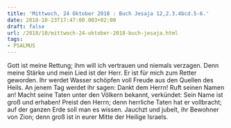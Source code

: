 ```yaml
---
title: 'Mittwoch, 24 Oktober 2018 : Buch Jesaja 12,2.3.4bcd.5-6.'
date: 2018-10-23T17:47:00.003+02:00
draft: false
url: /2018/10/mittwoch-24-oktober-2018-buch-jesaja.html
tags: 
- PSALMUS
---
```


Gott ist meine Rettung; ihm will ich vertrauen und niemals verzagen. Denn meine Stärke und mein Lied ist der Herr. Er ist für mich zum Retter geworden. Ihr werdet Wasser schöpfen voll Freude aus den Quellen des Heils. An jenem Tag werdet ihr sagen: Dankt dem Herrn! Ruft seinen Namen an! Macht seine Taten unter den Völkern bekannt, verkündet: Sein Name ist groß und erhaben! Preist den Herrn; denn herrliche Taten hat er vollbracht; auf der ganzen Erde soll man es wissen. Jauchzt und jubelt, ihr Bewohner von Zion; denn groß ist in eurer Mitte der Heilige Israels.